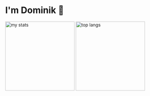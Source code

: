 # I'm Dominik 👋
<span>
<img alt="my stats" height="220px" src="https://github-readme-stats.vercel.app/api?username=roslaniecdominik&show_icons=true&theme=dark#gh-dark-mode-only"/>
</span>
<span>
<img alt="top langs" height="220px" src="https://github-readme-stats.vercel.app/api/top-langs/?username=roslaniecdominik&layout=compact&show_icons=true&theme=dark#gh-dark-mode-only"/>
</span>
